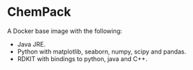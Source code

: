 # ChemPack
A Docker base image with the following:

- Java JRE.
- Python with matplotlib, seaborn, numpy, scipy and pandas.
- RDKIT with bindings to python, java and C++.
